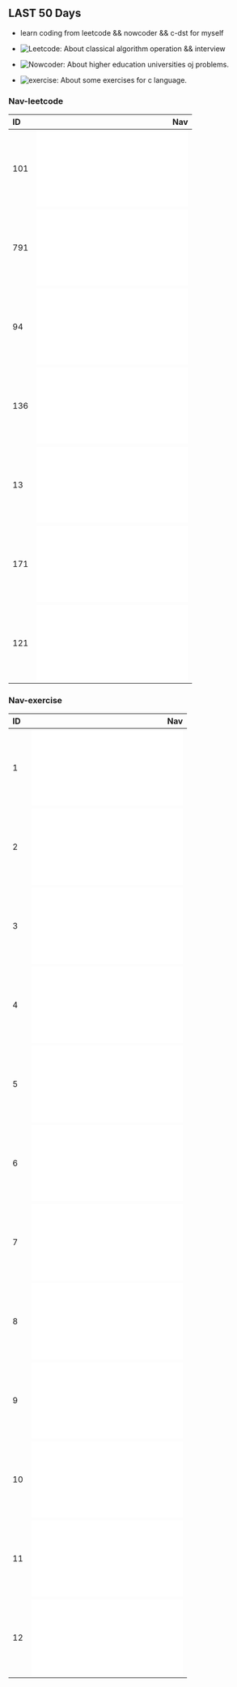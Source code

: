 ## LAST 50 Days
* learn coding from leetcode && nowcoder && c-dst for myself

* ![Leetcode](leetcode/): About classical algorithm operation && interview

* ![Nowcoder](nowcoder/): About higher education universities oj problems.

* ![exercise](master-ds/exercise/): About some exercises for c language.


### Nav-leetcode
| ID   |                                Nav                                           |
| :----| ----------------------------------------------------------------------------:|
| 101  | ![BFS](leetcode/easy/101/isSymmetric.md)                                     |
| 791  | ![StringOrder](leetcode/medium/791/customSortString.md)                      |
| 94   | ![TreeOrder](leetcode/medium/94/inorderTraversal.md)                         |
| 136  | ![Xor](leetcode/easy/136/singleNumber.md)                                    |
| 13   | ![EasyHash](leetcode/easy/13/romanToInt.md)                                  |
| 171  | ![EasyDp](leetcode/easy/171/titleToNumber.md)                                |
| 121  | ![qSortMind](leetcode/easy/121/maxProfit.md)                                 |


### Nav-exercise
| ID   |                                Nav                                           |
| :----| ----------------------------------------------------------------------------:|
| 1    | ![descendingTowList](master-ds/exercise/list/1/descendingTowList.md)         |
| 2    | ![circleList](master-ds/exercise/list/2/mergeTwoCircleLinkList.md)           |
| 3    | ![sortList](master-ds/exercise/list/3/sortLinkList.md)                       |
| 4    | ![splitList](master-ds/exercise/list/4/splitParityList.md)                   |
| 5    | ![divideAndConquer](master-ds/exercise/list/5/putOddForward.md)              |
| 6    | ![deleteMinNode](master-ds/exercise/list/6/deleteMinNode.md)                 |
| 7    | ![symmetryList](master-ds/exercise/list/7/isSymmetrical.md)                  |
| 8    | ![sqstack-easy](master-ds/exercise/list/8/matchBracket.md)                   |
| 9    | ![dfs](master-ds/exercise/dfs/1/checkPath.md)                                |
| 10   | ![subString](master-ds/exercise/string/1/isSubString.md)                     |
| 11   | ![insertStr](master-ds/exercise/string/2/insertStr.md)                       |
| 12   | ![reverseStr](master-ds/exercise/string/3/reverseString.md)                  |

